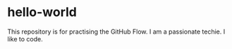# hello-world
This repository is for practising the GitHub Flow.
I am a passionate techie. I like to code.
